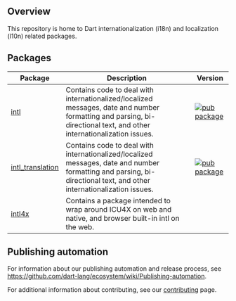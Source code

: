 ## Overview

This repository is home to Dart internationalization (i18n) and localization (l10n) related packages.

## Packages

| Package | Description | Version |
| --- | --- | --- |
| [intl](pkgs/intl/) | Contains code to deal with internationalized/localized messages, date and number formatting and parsing, bi-directional text, and other internationalization issues. | [![pub package](https://img.shields.io/pub/v/intl.svg)](https://pub.dev/packages/intl) |
| [intl_translation](pkgs/intl_translation/) | Contains code to deal with internationalized/localized messages, date and number formatting and parsing, bi-directional text, and other internationalization issues. | [![pub package](https://img.shields.io/pub/v/intl_translation.svg)](https://pub.dev/packages/intl_translation) |
| [intl4x](pkgs/intl4x/) | Contains a package intended to wrap around ICU4X on web and native, and browser built-in intl on the web. | |

## Publishing automation

For information about our publishing automation and release process, see
https://github.com/dart-lang/ecosystem/wiki/Publishing-automation.

For additional information about contributing, see our
[contributing](CONTRIBUTING.md) page.

